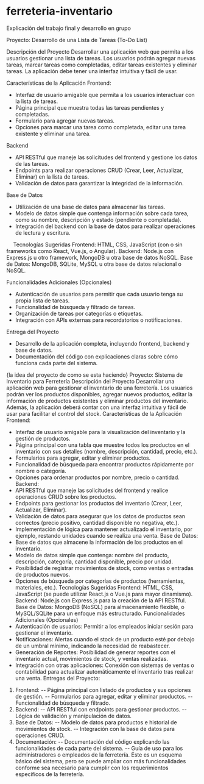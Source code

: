 # ferreteria-inventario

Explicación del trabajo final y desarrollo en grupo

Proyecto: Desarrollo de una Lista de Tareas (To-Do List)

Descripción del Proyecto
Desarrollar una aplicación web que permita a los usuarios gestionar una lista de tareas. Los usuarios podrán agregar nuevas tareas, marcar tareas como completadas, editar tareas existentes y eliminar tareas. La aplicación debe tener una interfaz intuitiva y fácil de usar.

Características de la Aplicación
Frontend:
- Interfaz de usuario amigable que permita a los usuarios interactuar con la lista de tareas.
- Página principal que muestra todas las tareas pendientes y completadas.
- Formulario para agregar nuevas tareas.
- Opciones para marcar una tarea como completada, editar una tarea existente y eliminar una tarea.

Backend
- API RESTful que maneje las solicitudes del frontend y gestione los datos de las tareas.
- Endpoints para realizar operaciones CRUD (Crear, Leer, Actualizar, Eliminar) en la lista de tareas.
- Validación de datos para garantizar la integridad de la información.

Base de Datos
- Utilización de una base de datos para almacenar las tareas.
- Modelo de datos simple que contenga información sobre cada tarea, como su nombre, descripción y estado (pendiente o completada).
- Integración del backend con la base de datos para realizar operaciones de lectura y escritura.

 
Tecnologías Sugeridas
Frontend: HTML, CSS, JavaScript (con o sin frameworks como React, Vue.js, o Angular).
Backend: Node.js con Express.js u otro framework, MongoDB u otra base de datos NoSQL.
Base de Datos: MongoDB, SQLite, MySQL u otra base de datos relacional o NoSQL.

Funcionalidades Adicionales (Opcionales)
- Autenticación de usuarios para permitir que cada usuario tenga su propia lista de tareas.
- Funcionalidad de búsqueda y filtrado de tareas.
- Organización de tareas por categorías o etiquetas.
- Integración con APIs externas para recordatorios o notificaciones.

Entrega del Proyecto
- Desarrollo de la aplicación completa, incluyendo frontend, backend y base de datos.
- Documentación del código con explicaciones claras sobre cómo funciona cada parte del sistema.


{la idea del proyecto de como se esta haciendo}
Proyecto: Sistema de Inventario para Ferretería
Descripción del Proyecto
Desarrollar una aplicación web para gestionar el inventario de una ferretería. Los usuarios podrán ver los productos disponibles, agregar nuevos productos, editar la información de productos existentes y eliminar productos del inventario. Además, la aplicación deberá contar con una interfaz intuitiva y fácil de usar para facilitar el control del stock.
Características de la Aplicación
Frontend:
- Interfaz de usuario amigable para la visualización del inventario y la gestión de productos.
- Página principal con una tabla que muestre todos los productos en el inventario con sus detalles (nombre, descripción, cantidad, precio, etc.).
- Formularios para agregar, editar y eliminar productos.
- Funcionalidad de búsqueda para encontrar productos rápidamente por nombre o categoría.
- Opciones para ordenar productos por nombre, precio o cantidad.
Backend:
- API RESTful que maneje las solicitudes del frontend y realice operaciones CRUD sobre los productos.
- Endpoints para gestionar los productos del inventario (Crear, Leer, Actualizar, Eliminar).
- Validación de datos para asegurar que los datos de productos sean correctos (precio positivo, cantidad disponible no negativa, etc.).
- Implementación de lógica para mantener actualizado el inventario, por ejemplo, restando unidades cuando se realiza una venta.
Base de Datos:
- Base de datos que almacene la información de los productos en el inventario.
- Modelo de datos simple que contenga: nombre del producto, descripción, categoría, cantidad disponible, precio por unidad.
- Posibilidad de registrar movimientos de stock, como ventas o entradas de productos nuevos.
- Opciones de búsqueda por categorías de productos (herramientas, materiales, etc.).
Tecnologías Sugeridas
Frontend: HTML, CSS, JavaScript (se puede utilizar React.js o Vue.js para mayor dinamismo).
Backend: Node.js con Express.js para la creación de la API RESTful.
Base de Datos: MongoDB (NoSQL) para almacenamiento flexible, o MySQL/SQLite para un enfoque más estructurado.
Funcionalidades Adicionales (Opcionales)
- Autenticación de usuarios: Permitir a los empleados iniciar sesión para gestionar el inventario.
- Notificaciones: Alertas cuando el stock de un producto esté por debajo de un umbral mínimo, indicando la necesidad de reabastecer.
- Generación de Reportes: Posibilidad de generar reportes con el inventario actual, movimientos de stock, y ventas realizadas.
- Integración con otras aplicaciones: Conexión con sistemas de ventas o contabilidad para actualizar automáticamente el inventario tras realizar una venta.
Entregas del Proyecto:
1.	Frontend:
-- Página principal con listado de productos y sus opciones de gestión.
-- Formularios para agregar, editar y eliminar productos.
-- Funcionalidad de búsqueda y filtrado.
2.	Backend:
-- API RESTful con endpoints para gestionar productos.
-- Lógica de validación y manipulación de datos.
3.	Base de Datos:
-- Modelo de datos para productos e historial de movimientos de stock.
-- Integración con la base de datos para operaciones CRUD.
4.	Documentación:
-- Documentación del código explicando las funcionalidades de cada parte del sistema.
-- Guía de uso para los administradores o empleados de la ferretería.
Este es un esquema básico del sistema, pero se puede ampliar con más funcionalidades conforme sea necesario para cumplir con los requerimientos específicos de la ferretería.

